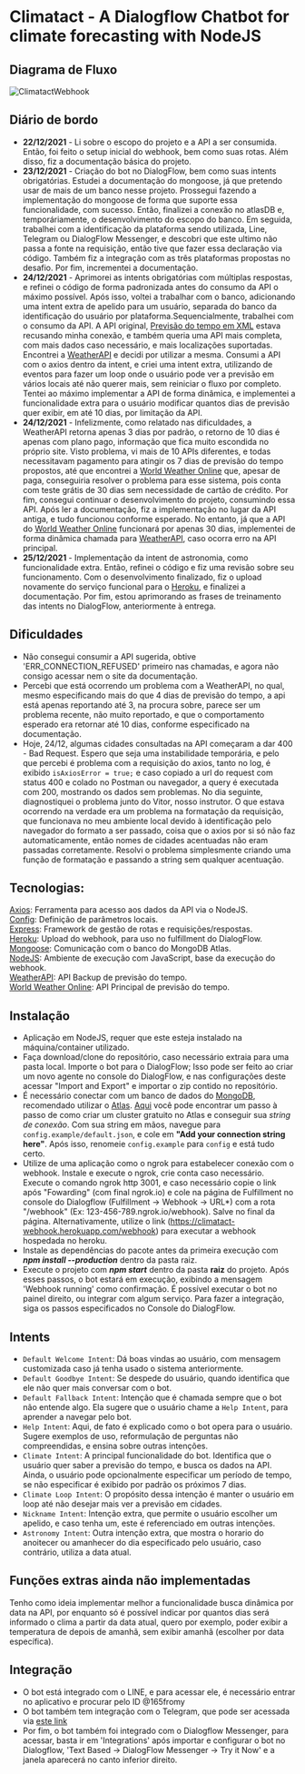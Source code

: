 # Climatact - A Dialogflow Chatbot for climate forecasting with NodeJS

## Diagrama de Fluxo
![ClimatactWebhook](https://user-images.githubusercontent.com/81719133/147395199-bdbda665-1fe9-4b47-81fa-ef340392db70.png)

## Diário de bordo

- <b>22/12/2021</b> - Li sobre o escopo do projeto e a API a ser consumida. Então, foi feito o setup inicial do webhook, bem como suas rotas. Além disso, fiz a documentação básica do projeto.  
- <b>23/12/2021</b> - Criação do bot no DialogFlow, bem como suas intents obrigatórias. Estudei a documentação do mongoose, já que pretendo usar de mais de um banco nesse projeto. Prossegui fazendo a implementação do mongoose de forma que suporte essa funcionalidade, com sucesso. Então, finalizei a conexão no atlasDB e, temporáriamente, o desenvolvimento do escopo do banco. Em seguida, trabalhei com a identificação da plataforma sendo utilizada, Line, Telegram ou DialogFlow Messenger, e descobri que este ultimo não passa a fonte na requisição, então tive que fazer essa declaração via código. Também fiz a integração com as três plataformas propostas no desafio. Por fim, incrementei a documentação.
- <b>24/12/2021</b> - Aprimorei as intents obrigatórias com múltiplas respostas, e refinei o código de forma padronizada antes do consumo da API o máximo possível. Após isso, voltei a trabalhar com o banco, adicionando uma intent extra de apelido para um usuário, separada do banco da identificação do usuário por plataforma.Sequencialmente, trabalhei com o consumo da API. A API original, [Previsão do tempo em XML](http://servicos.cptec.inpe.br/XML/) estava recusando minha conexão, e também queria uma API mais completa, com mais dados caso necessário, e mais localizações suportadas. Encontrei a [WeatherAPI](https://www.weatherapi.com) e decidi por utilizar a mesma. Consumi a API com o axios dentro da intent, e criei uma intent extra, utilizando de eventos para fazer um loop onde o usuário pode ver a previsão em vários locais até não querer mais, sem reiniciar o fluxo por completo. Tentei ao máximo implementar a API de forma dinâmica, e implementei a funcionalidade extra para o usuário modificar quantos dias de previsão quer exibir, em até 10 dias, por limitação da API.  
- <b>24/12/2021</b> - Infelizmente, como relatado nas dificuldades, a WeatherAPI retorna apenas 3 dias por padrão, o retorno de 10 dias é apenas com plano pago, informação que fica muito escondida no próprio site. Visto problema, vi mais de 10 APIs diferentes, e todas necessitavam pagamento para atingir os 7 dias de previsão do tempo propostos, até que encontrei a [World Weather Online](https://www.worldweatheronline.com/) que, apesar de paga, conseguiria resolver o problema para esse sistema, pois conta com teste grátis de 30 dias sem necessidade de cartão de crédito. Por fim, consegui continuar o desenvolvimento do projeto, consumindo essa API. Após ler a documentação, fiz a implementação no lugar da API antiga, e tudo funcionou conforme esperado. No entanto, já que a API do [World Weather Online](https://www.worldweatheronline.com/) funcionará por apenas 30 dias, implementei de forma dinâmica chamada para [WeatherAPI](https://www.weatherapi.com), caso ocorra erro na API principal.  
- <b>25/12/2021</b> - Implementação da intent de astronomia, como funcionalidade extra. Então, refinei o código e fiz uma revisão sobre seu funcionamento. Com o desenvolvimento finalizado, fiz o upload novamente do serviço funcional para o [Heroku](https://www.heroku.com), e finalizei a documentação. Por fim, estou aprimorando as frases de treinamento das intents no DialogFlow, anteriormente à entrega.  

## Dificuldades
- Não consegui consumir a API sugerida, obtive 'ERR_CONNECTION_REFUSED' primeiro nas chamadas, e agora não consigo acessar nem o site da documentação.
- Percebi que está ocorrendo um problema com a WeatherAPI, no qual, mesmo especificando mais do que 4 dias de previsão do tempo, a api está apenas reportando até 3, na procura sobre, parece ser um problema recente, não muito reportado, e que o comportamento esperado era retornar até 10 dias, conforme especificado na documentação.
- Hoje, 24/12, algumas cidades consultadas na API começaram a dar 400 - Bad Request. Espero que seja uma instabilidade temporária, e pelo que percebi é problema com a requisição do axios, tanto no log, é exibido `isAxiosError = true;` e caso copiado a url do request com status 400 e colado no Postman ou navegador, a query é executada com 200, mostrando os dados sem problemas. No dia seguinte, diagnostiquei o problema junto do Vitor, nosso instrutor. O que estava ocorrendo na verdade era um problema na formatação da requisição, que funcionava no meu ambiente local devido à identificação pelo navegador do formato a ser passado, coisa que o axios por si só não faz automaticamente, então nomes de cidades acentuadas não eram passadas corretamente. Resolvi o problema simplesmente criando uma função de formatação e passando a string sem qualquer acentuação.

## Tecnologias: 
[Axios](https://github.com/axios/axios): Ferramenta para acesso aos dados da API via o NodeJS.  
[Config](https://www.npmjs.com/package/config): Definição de parâmetros locais.  
[Express](https://expressjs.com/pt-br/): Framework de gestão de rotas e requisições/respostas.  
[Heroku](https://www.heroku.com): Upload do webhook, para uso no fulfillment do DialogFlow.  
[Mongoose](https://mongoosejs.com): Comunicação com o banco do MongoDB Atlas.  
[NodeJS](https://nodejs.org/): Ambiente de execução com JavaScript, base da execução do webhook.  
[WeatherAPI](https://www.weatherapi.com): API Backup de previsão do tempo.  
[World Weather Online](https://www.worldweatheronline.com/): API Principal de previsão do tempo.  

## Instalação

- Aplicação em NodeJS, requer que este esteja instalado na máquina/container utilizado. 
- Faça download/clone do repositório, caso necessário extraia para uma pasta local. Importe o bot para o DialogFlow; Isso pode ser feito ao criar um novo agente no console do DialogFlow, e nas configurações deste acessar "Import and Export" e importar o zip contido no repositório.
- É necessário conectar com um banco de dados do [MongoDB](https://www.mongodb.com), recomendado utilizar o [Atlas](https://www.mongodb.com/atlas/database). [Aqui](https://medium.com/reprogramabr/conectando-no-banco-de-dados-cloud-mongodb-atlas-bca63399693f) você pode encontrar um passo à passo de como criar um cluster gratuito no Atlas e conseguir sua <i>string de conexão</i>. Com sua string em mãos, navegue para `config.example/default.json`, e cole em <b>"Add your connection string here"</b>. Após isso, renomeie `config.example` para `config` e está tudo certo.
- Utilize de uma aplicação como o ngrok para estabelecer conexão com o webhook. Instale e execute o ngrok, crie conta caso necessário. Execute o comando ngrok http 3001, e caso necessário copie o link após "Fowarding" (com final ngrok.io) e cole na página de Fulfillment no console do Dialogflow (Fulfillment -> Webhook -> URL*) com a rota "/webhook" (Ex: 123-456-789.ngrok.io/webhook). Salve no final da página. Alternativamente, utilize o link (https://climatact-webhook.herokuapp.com/webhook) para executar a webhook hospedada no heroku.
- Instale as dependências do pacote antes da primeira execução com <b><i>npm install --production</i></b> dentro da pasta raiz.
- Execute o projeto com <b><i>npm start</i></b> dentro da pasta <b>raiz</b> do projeto. Após esses passos, o bot estará em execução, exibindo a mensagem 'Webhook running' como confirmação. É possível executar o bot no painel direito, ou integrar com algum serviço. Para fazer a integração, siga os passos especificados no Console do DialogFlow.

## Intents
- `Default Welcome Intent`: Dá boas vindas ao usuário, com mensagem customizada caso já tenha usado o sistema anteriormente.
- `Default Goodbye Intent`: Se despede do usuário, quando identifica que ele não quer mais conversar com o bot.
- `Default Fallback Intent`: Intenção que é chamada sempre que o bot não entende algo. Ela sugere que o usuário chame a `Help Intent`, para aprender a navegar pelo bot.
- `Help Intent`: Aqui, de fato é explicado como o bot opera para o usuário. Sugere exemplos de uso, reformulação de perguntas não compreendidas, e ensina sobre outras intenções.
- `Climate Intent`: A principal funcionalidade do bot. Identifica que o usuário quer saber a previsão do tempo, e busca os dados na API. Ainda, o usuário pode opcionalmente especificar um período de tempo, se não especificar é exibido por padrão os próximos 7 dias.
- `Climate Loop Intent`: O propósito dessa intenção é manter o usuário em loop até não desejar mais ver a previsão em cidades.
- `Nickname Intent`: Intenção extra, que permite o usuário escolher um apelido, e caso tenha um, este é referenciado em outras intenções.
- `Astronomy Intent`: Outra intenção extra, que mostra o horario do anoitecer ou amanhecer do dia especificado pelo usuário, caso contrário, utiliza a data atual.

## Funções extras ainda não implementadas

Tenho como ideia implementar melhor a funcionalidade busca dinâmica por data na API, por enquanto só é possível indicar por quantos dias será informado o clima a partir da data atual, quero por exemplo, poder exibir a temperatura de depois de amanhã, sem exibir amanhã (escolher por data específica).

## Integração
  
- O bot está integrado com o LINE, e para acessar ele, é necessário entrar no aplicativo e procurar pelo ID @165fromy
- O bot também tem integração com o Telegram, que pode ser acessada via [este link](t.me/Climatact_bot)
- Por fim, o bot também foi integrado com o Dialogflow Messenger, para acessar, basta ir em 'Integrations' após importar e configurar o bot no Dialogflow, 'Text Based -> DialogFlow Messenger -> Try it Now' e a janela aparecerá no canto inferior direito.